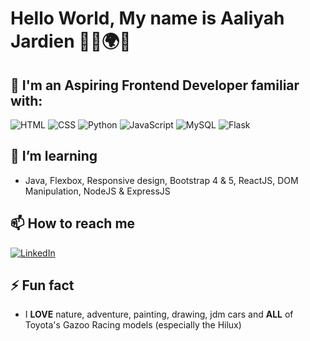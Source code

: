 # Hello World, My name is Aaliyah Jardien 👋🏽🌍💫

## 🔭 I'm an Aspiring Frontend Developer familiar with:

<div display="flex">
    <img src="https://img.shields.io/badge/-HTML-black?style=for-the-badge&logo=html5&logoColor=orange" alt="HTML"/>
    <img src="https://img.shields.io/badge/-CSS-black?style=for-the-badge&logo=css3&logoColor=blue" alt="CSS"/>
    <img src="https://img.shields.io/badge/-Python-black?style=for-the-badge&logo=python&logoColor=purple" alt="Python"/>
    <img src="https://img.shields.io/badge/-JavaScript-black?style=for-the-badge&logo=javascript&logoColor=yellow" alt="JavaScript"/>
    <img src="https://img.shields.io/badge/-MySQL-black?style=for-the-badge&logo=mysql&logoColor=charcoal" alt="MySQL"/>
    <img src="https://img.shields.io/badge/-Flask-black?style=for-the-badge&logo=flask&logoColor=red" alt="Flask"/>
</div>


## 🌱 I’m learning
- Java, Flexbox, Responsive design, Bootstrap 4 & 5, ReactJS, DOM Manipulation, NodeJS & ExpressJS 


## 📫 How to reach me

<div display="flex">
  <a href="https://www.linkedin.com/in/aaliyah-jardien/">
    <img src="https://img.shields.io/badge/linkedin-black?style=for-the-badge&logo=linkedin&logoColor=blueviolet" alt="LinkedIn"/>
  </a>
</div>


## ⚡ Fun fact

- I **LOVE** nature, adventure, painting, drawing, jdm cars and **ALL** of Toyota's Gazoo Racing models (especially the Hilux)

<!--
**aaliyah-jardien/aaliyah-jardien** is a ✨ _special_ ✨ repository because its `README.md` (this file) appears on your GitHub profile.

Here are some ideas to get you started:

- 🔭 I’m currently working on ...
- 🌱 I’m currently learning ...
- 👯 I’m looking to collaborate on ...
- 🤔 I’m looking for help with ...
- 💬 Ask me about ...
- 📫 How to reach me: ...
- 😄 Pronouns: ...
- ⚡ Fun fact: ...

### hello
**bold text**
*yes*
> blockquote
[title](https://www.example.com)
-->
